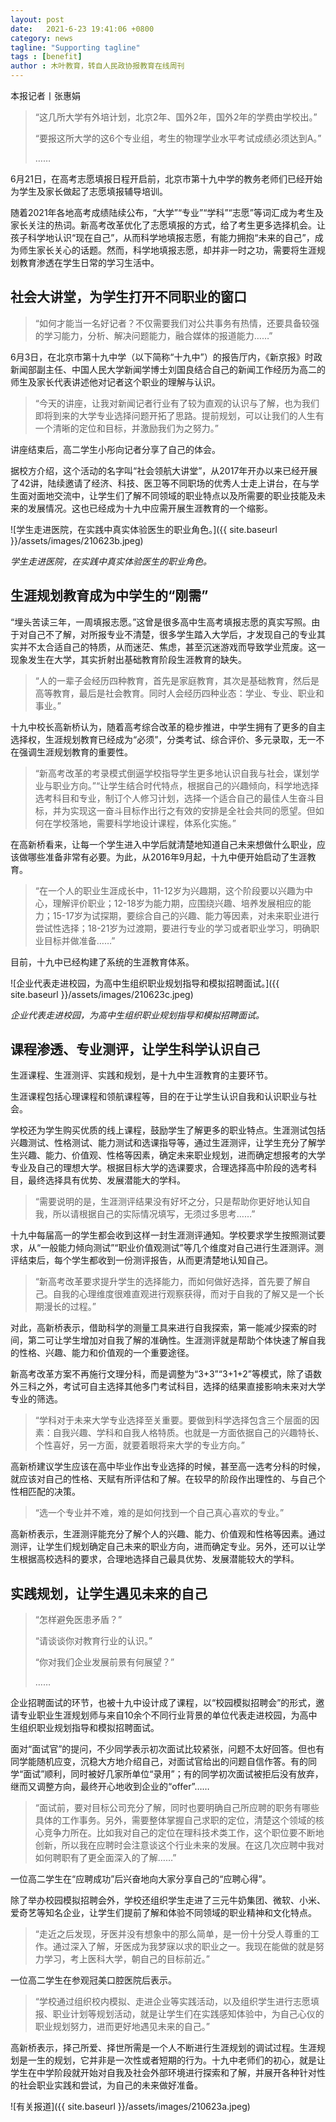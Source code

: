 ```yaml
---
layout: post
date:   2021-6-23 19:41:06 +0800
category: news
tagline: "Supporting tagline"
tags : [benefit]
author : 木叶教育，转自人民政协报教育在线周刊
---
```





本报记者丨张惠娟

> “这几所大学有外培计划，北京2年、国外2年，国外2年的学费由学校出。”
> 
> “要报这所大学的这6个专业组，考生的物理学业水平考试成绩必须达到A。”
> 
> ……

6月21日，在高考志愿填报日程开启前，北京市第十九中学的教务老师们已经开始为学生及家长做起了志愿填报辅导培训。

随着2021年各地高考成绩陆续公布，“大学”“专业”“学科”“志愿”等词汇成为考生及家长关注的热词。新高考改革优化了志愿填报的方式，给了考生更多选择机会。让孩子科学地认识“现在自己”，从而科学地填报志愿，有能力拥抱“未来的自己”，成为师生家长关心的话题。然而，科学地填报志愿，却并非一时之功，需要将生涯规划教育渗透在学生日常的学习生活中。

## 社会大讲堂，为学生打开不同职业的窗口

> “如何才能当一名好记者？不仅需要我们对公共事务有热情，还要具备较强的学习能力，分析、解决问题能力，融合媒体的报道能力……”

6月3日，在北京市第十九中学（以下简称“十九中”）的报告厅内，《新京报》时政新闻部副主任、中国人民大学新闻学博士刘国良结合自己的新闻工作经历为高二的师生及家长代表讲述他对记者这个职业的理解与认识。

> “今天的讲座，让我对新闻记者行业有了较为直观的认识与了解，也为我们即将到来的大学专业选择问题开拓了思路。提前规划，可以让我们的人生有一个清晰的定位和目标，并激励我们为之努力。”

讲座结束后，高二学生小彤向记者分享了自己的体会。

据校方介绍，这个活动的名字叫“社会领航大讲堂”，从2017年开办以来已经开展了42讲，陆续邀请了经济、科技、医卫等不同职场的优秀人士走上讲台，在与学生面对面地交流中，让学生们了解不同领域的职业特点以及所需要的职业技能及未来的发展情况。这也已经成为十九中应需开展生涯教育的一个缩影。

![学生走进医院，在实践中真实体验医生的职业角色。]({{ site.baseurl }}/assets/images/210623b.jpeg)

*学生走进医院，在实践中真实体验医生的职业角色。*

## 生涯规划教育成为中学生的“刚需”

“埋头苦读三年，一周填报志愿。”这曾是很多高中生高考填报志愿的真实写照。由于对自己不了解，对所报专业不清楚，很多学生踏入大学后，才发现自己的专业其实并不太合适自己的特质，从而迷茫、焦虑，甚至沉迷游戏而导致学业荒废。这一现象发生在大学，其实折射出基础教育阶段生涯教育的缺失。

> “人的一辈子会经历四种教育，首先是家庭教育，其次是基础教育，然后是高等教育，最后是社会教育。同时人会经历四种业态：学业、专业、职业和事业。”

十九中校长高新桥认为，随着高考综合改革的稳步推进，中学生拥有了更多的自主选择权，生涯规划教育已经成为“必须”，分类考试、综合评价、多元录取，无一不在强调生涯规划教育的重要性。

> “新高考改革的考录模式倒逼学校指导学生更多地认识自我与社会，谋划学业与职业方向。”“让学生结合时代特点，根据自己的兴趣倾向，科学地选择选考科目和专业，制订个人修习计划，选择一个适合自己的最佳人生奋斗目标，并为实现这一奋斗目标作出行之有效的安排是全社会共同的愿望。但如何在学校落地，需要科学地设计课程，体系化实施。”

在高新桥看来，让每一个学生进入中学后就清楚地知道自己未来想做什么职业，应该做哪些准备非常有必要。为此，从2016年9月起，十九中便开始启动了生涯教育。

> “在一个人的职业生涯成长中，11-12岁为兴趣期，这个阶段要以兴趣为中心，理解评价职业；12-18岁为能力期，应围绕兴趣、培养发展相应的能力；15-17岁为试探期，要综合自己的兴趣、能力等因素，对未来职业进行尝试性选择；18-21岁为过渡期，要进行专业的学习或者职业学习，明确职业目标并做准备……”

目前，十九中已经构建了系统的生涯教育体系。

![企业代表走进校园，为高中生组织职业规划指导和模拟招聘面试。]({{ site.baseurl }}/assets/images/210623c.jpeg)

*企业代表走进校园，为高中生组织职业规划指导和模拟招聘面试。*

## 课程渗透、专业测评，让学生科学认识自己

生涯课程、生涯测评、实践和规划，是十九中生涯教育的主要环节。

生涯课程包括心理课程和领航课程等，目的在于让学生认识自我和认识职业与社会。

学校还为学生购买优质的线上课程，鼓励学生了解更多的职业特点。生涯测试包括兴趣测试、性格测试、能力测试和选课指导等，通过生涯测评，让学生充分了解学生兴趣、能力、价值观、性格等因素，确定未来职业规划，进而确定想报考的大学专业及自己的理想大学。根据目标大学的选课要求，合理选择高中阶段的选考科目，最终选择具有优势、发展潜能大的学科。

> “需要说明的是，生涯测评结果没有好坏之分，只是帮助你更好地认知自我，所以请根据自己的实际情况填写，无须过多思考……”

十九中每届高一的学生都会收到这样一封生涯测评通知。学校要求学生按照测试要求，从“一般能力倾向测试”“职业价值观测试”等几个维度对自己进行生涯测评。测评结束后，每个学生都收到一份测评报告，从而更清楚地认知自己。

> “新高考改革要求提升学生的选择能力，而如何做好选择，首先要了解自己。自我的心理维度很难直观进行观察获得，而对于自我的了解又是一个长期漫长的过程。”

对此，高新桥表示，借助科学的测量工具来进行自我探索，第一能减少探索的时间，第二可让学生增加对自我了解的准确性。生涯测评就是帮助个体快速了解自我的性格、兴趣、能力和价值观的一个重要途径。

新高考改革方案不再施行文理分科，而是调整为“3+3”“3+1+2”等模式，除了语数外三科之外，考试可自主选择其他多门考试科目，选择的结果直接影响未来对大学专业的筛选。

> “学科对于未来大学专业选择至关重要。要做到科学选择包含三个层面的因素：自我兴趣、学科和自我人格特质。也就是一方面依据自己的兴趣特长、个性喜好，另一方面，就要着眼将来大学的专业方向。”

高新桥建议学生应该在高中毕业作出专业选择的时候，甚至高一选考分科的时候，就应该对自己的性格、天赋有所评估和了解。在较早的阶段作出理性的、与自己个性相匹配的决策。

> “选一个专业并不难，难的是如何找到一个自己真心喜欢的专业。”

高新桥表示，生涯测评能充分了解个人的兴趣、能力、价值观和性格等因素。通过测评，让学生们规划确定自己未来的职业方向，进而确定专业。另外，还可以让学生根据高校选科的要求，合理地选择自己最具优势、发展潜能较大的学科。

## 实践规划，让学生遇见未来的自己

> “怎样避免医患矛盾？”
> 
> “请谈谈你对教育行业的认识。”
> 
> “你对我们企业发展前景有何展望？”
> 
> ……

企业招聘面试的环节，也被十九中设计成了课程，以“校园模拟招聘会”的形式，邀请专业职业生涯规划师与来自10余个不同行业背景的单位代表走进校园，为高中生组织职业规划指导和模拟招聘面试。

面对“面试官”的提问，不少同学表示初次面试比较紧张，问题不太好回答。但也有同学能随机应变，沉稳大方地介绍自己，对面试官给出的问题自信作答。有的同学“面试”顺利，同时被好几家所单位“录用”；有的同学初次面试被拒后没有放弃，继而又调整方向，最终开心地收到企业的“offer”……

> “面试前，要对目标公司充分了解，同时也要明确自己所应聘的职务有哪些具体的工作事务。另外，需要整体掌握自己求职的定位，清楚这个领域的核心竞争力所在。比如我对自己的定位在理科技术类工作，这个职位要不断地创新，所以我在应聘时会注意谈这个行业未来的发展。在这几次应聘中我对如何聘职有了更全面深入的了解……”

一位高二学生在“应聘成功”后兴奋地向大家分享自己的“应聘心得”。

除了举办校园模拟招聘会外，学校还组织学生走进了三元牛奶集团、微软、小米、爱奇艺等知名企业，让学生们提前了解和体验不同领域的职业精神和文化特点。

> “走近之后发现，牙医并没有想象中的那么简单，是一份十分受人尊重的工作。通过深入了解，牙医成为我梦寐以求的职业之一。我现在能做的就是努力学习，考上医科大学，朝自己的目标前近。”

一位高二学生在参观冠美口腔医院后表示。

> “学校通过组织校内模拟、走进企业等实践活动，以及组织学生进行志愿填报、职业计划等规划活动，就是让学生们在实践感知体验中，为自己心仪的职业规划努力，进而更好地遇见未来的自己。”

高新桥表示，择己所爱、择世所需是一个人不断进行生涯规划的调试过程。生涯规划是一生的规划，它并非是一次性或者短期的行为。十九中老师们的初心，就是让学生在中学阶段就开始对自我及社会外部环境进行探索和了解，并展开各种针对性的社会职业实践和尝试，为自己的未来做好准备。

![有关报道]({{ site.baseurl }}/assets/images/210623a.jpeg)
